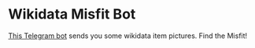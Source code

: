 # Wikidata Misfit Bot

[This Telegram bot](https://t.me/WikidataMisfitBot) sends you some wikidata item pictures. Find the Misfit!
